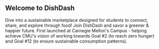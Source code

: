 ## Welcome to DishDash
Dive into a sustainable marketplace designed for students to connect, share, and explore through food! Join DishDash and savor a greener & happier future.
First launched at Carnegie Mellon's Campus - helping achieve CMU's vision of working towards Goal #2 (to reach zero hunger) and Goal #12 (to ensure sustainable consumption patterns).
